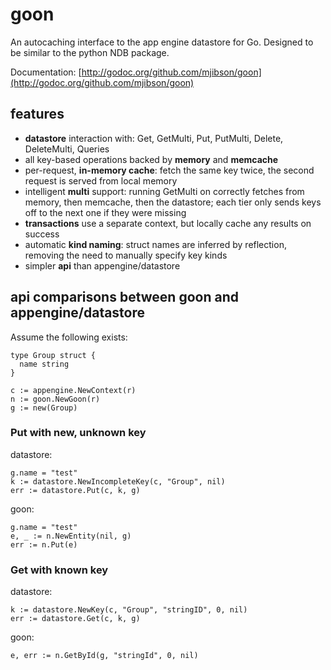 # goon

An autocaching interface to the app engine datastore for Go. Designed to be similar to the python NDB package.

Documentation: [http://godoc.org/github.com/mjibson/goon](http://godoc.org/github.com/mjibson/goon)

## features

- **datastore** interaction with: Get, GetMulti, Put, PutMulti, Delete, DeleteMulti, Queries
- all key-based operations backed by **memory** and **memcache**
- per-request, **in-memory cache**: fetch the same key twice, the second request is served from local memory
- intelligent **multi** support: running GetMulti on correctly fetches from memory, then memcache, then the datastore; each tier only sends keys off to the next one if they were missing
- **transactions** use a separate context, but locally cache any results on success
- automatic **kind naming**: struct names are inferred by reflection, removing the need to manually specify key kinds
- simpler **api** than appengine/datastore

## api comparisons between goon and appengine/datastore

Assume the following exists:

```
type Group struct {
  name string
}

c := appengine.NewContext(r)
n := goon.NewGoon(r)
g := new(Group)
```

### Put with new, unknown key

datastore:
```
g.name = "test"
k := datastore.NewIncompleteKey(c, "Group", nil)
err := datastore.Put(c, k, g)
```

goon:
```
g.name = "test"
e, _ := n.NewEntity(nil, g)
err := n.Put(e)
```

### Get with known key

datastore:
```
k := datastore.NewKey(c, "Group", "stringID", 0, nil)
err := datastore.Get(c, k, g)
```

goon:
```
e, err := n.GetById(g, "stringId", 0, nil)
```

